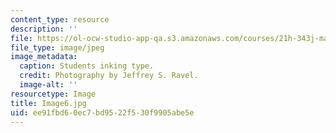 ```yaml
---
content_type: resource
description: ''
file: https://ol-ocw-studio-app-qa.s3.amazonaws.com/courses/21h-343j-making-books-the-renaissance-and-today-spring-2016/ee91fbd60ec7bd9522f530f9905abe5e_Image6.jpg
file_type: image/jpeg
image_metadata:
  caption: Students inking type.
  credit: Photography by Jeffrey S. Ravel.
  image-alt: ''
resourcetype: Image
title: Image6.jpg
uid: ee91fbd6-0ec7-bd95-22f5-30f9905abe5e
---
```


